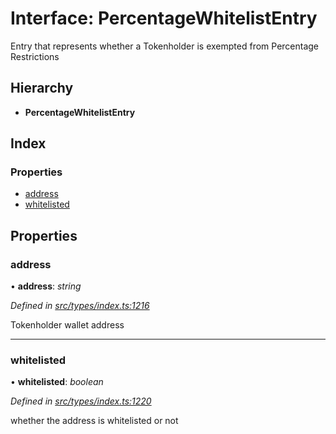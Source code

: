 # Interface: PercentageWhitelistEntry

Entry that represents whether a Tokenholder is exempted from Percentage Restrictions

## Hierarchy

* **PercentageWhitelistEntry**

## Index

### Properties

* [address](_types_index_.percentagewhitelistentry.md#address)
* [whitelisted](_types_index_.percentagewhitelistentry.md#whitelisted)

## Properties

###  address

• **address**: *string*

*Defined in [src/types/index.ts:1216](https://github.com/PolymathNetwork/polymath-sdk/blob/45453ad/src/types/index.ts#L1216)*

Tokenholder wallet address

___

###  whitelisted

• **whitelisted**: *boolean*

*Defined in [src/types/index.ts:1220](https://github.com/PolymathNetwork/polymath-sdk/blob/45453ad/src/types/index.ts#L1220)*

whether the address is whitelisted or not

